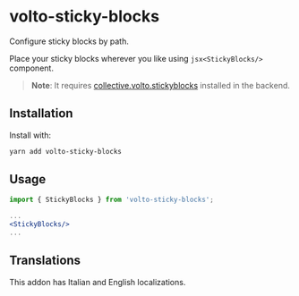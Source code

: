 # volto-sticky-blocks

Configure sticky blocks by path.

Place your sticky blocks wherever you like using `jsx<StickyBlocks/>` component.

> **Note**: It requires [collective.volto.stickyblocks](https://github.com/collective/collective.volto.stickyblocks) installed in the backend.

## Installation

Install with:

```bash
yarn add volto-sticky-blocks
```

## Usage

```jsx
import { StickyBlocks } from 'volto-sticky-blocks';

...
<StickyBlocks/>
...
```

## Translations

This addon has Italian and English localizations.
